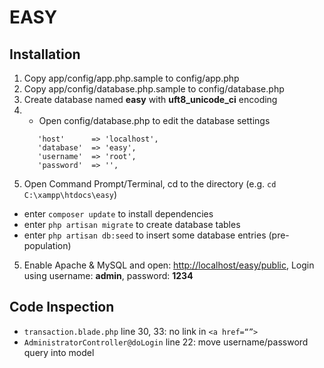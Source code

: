 EASY
====

## Installation
1. Copy app/config/app.php.sample to config/app.php
2. Copy app/config/database.php.sample to config/database.php
3. Create database named **easy** with **uft8_unicode_ci** encoding
3. * Open config/database.php to edit the database settings
   ```
      'host'      => 'localhost',
      'database'  => 'easy',
      'username'  => 'root',
      'password'  => '',
   ```
4. Open Command Prompt/Terminal, cd to the directory (e.g. `cd C:\xampp\htdocs\easy`) 
  * enter `composer update` to install dependencies
  * enter `php artisan migrate` to create database tables
  * enter `php artisan db:seed` to insert some database entries (pre-population)
5. Enable Apache & MySQL and open: [http://localhost/easy/public](http://localhost/easy/public), Login using username: **admin**, password: **1234**


## Code Inspection
- `transaction.blade.php` line 30, 33: no link in `<a href=“”>`
- `AdministratorController@doLogin` line 22: move username/password query into model 